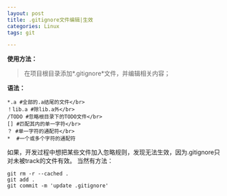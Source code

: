 ```yaml
---
layout: post
title: .gitignore文件编辑|生效
categories: Linux
tags: git

---
```


**使用方法：**
> 在项目根目录添加*.gitignore*文件，并编辑相关内容；

**语法：**

    *.a #全部的.a结尾的文件</br>
    ！lib.a #除lib.a外</br>
    /TODO #忽略根目录下的TODO文件</br>
    [] #匹配其内的单一字符</br>
    ？ #单一字符的通配符</br>
    *  #一个或多个字符的通配符


如果，开发过程中想把某些文件加入忽略规则，发现无法生效，因为.gitignore只对未被track的文件有效。
当然有方法：

    git rm -r --cached .
    git add .
    git commit -m 'update .gitignore'
